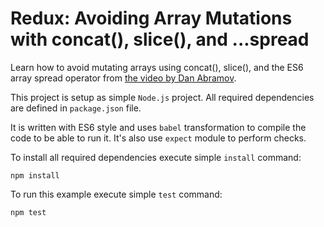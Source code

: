 # Redux: Avoiding Array Mutations with concat(), slice(), and ...spread
Learn how to avoid mutating arrays using concat(), slice(), and the ES6 array spread operator from [the video by Dan Abramov](https://egghead.io/lessons/javascript-redux-avoiding-array-mutations-with-concat-slice-and-spread).

This project is setup as simple `Node.js` project. All required dependencies are defined in `package.json` file. 

It is written with ES6 style and uses `babel` transformation to compile the code to be able to run it. It's also use `expect` module to perform checks.

To install all required dependencies execute simple `install` command:

	npm install
	
To run this example execute simple `test` command:

	npm test
